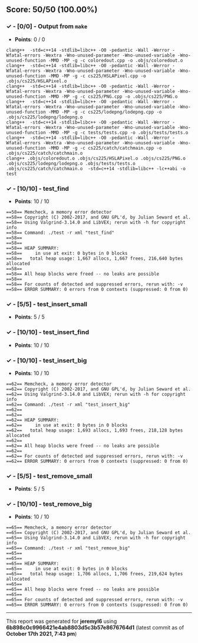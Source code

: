 


## Score: 50/50 (100.00%)


### ✓ - [0/0] - Output from `make`

- **Points**: 0 / 0


```
clang++  -std=c++14 -stdlib=libc++ -O0 -pedantic -Wall -Werror -Wfatal-errors -Wextra -Wno-unused-parameter -Wno-unused-variable -Wno-unused-function -MMD -MP -g -c coloredout.cpp -o .objs/coloredout.o
clang++  -std=c++14 -stdlib=libc++ -O0 -pedantic -Wall -Werror -Wfatal-errors -Wextra -Wno-unused-parameter -Wno-unused-variable -Wno-unused-function -MMD -MP -g -c cs225/HSLAPixel.cpp -o .objs/cs225/HSLAPixel.o
clang++  -std=c++14 -stdlib=libc++ -O0 -pedantic -Wall -Werror -Wfatal-errors -Wextra -Wno-unused-parameter -Wno-unused-variable -Wno-unused-function -MMD -MP -g -c cs225/PNG.cpp -o .objs/cs225/PNG.o
clang++  -std=c++14 -stdlib=libc++ -O0 -pedantic -Wall -Werror -Wfatal-errors -Wextra -Wno-unused-parameter -Wno-unused-variable -Wno-unused-function -MMD -MP -g -c cs225/lodepng/lodepng.cpp -o .objs/cs225/lodepng/lodepng.o
clang++  -std=c++14 -stdlib=libc++ -O0 -pedantic -Wall -Werror -Wfatal-errors -Wextra -Wno-unused-parameter -Wno-unused-variable -Wno-unused-function -MMD -MP -g -c tests/tests.cpp -o .objs/tests/tests.o
clang++  -std=c++14 -stdlib=libc++ -O0 -pedantic -Wall -Werror -Wfatal-errors -Wextra -Wno-unused-parameter -Wno-unused-variable -Wno-unused-function -MMD -MP -g -c cs225/catch/catchmain.cpp -o .objs/cs225/catch/catchmain.o
clang++ .objs/coloredout.o .objs/cs225/HSLAPixel.o .objs/cs225/PNG.o .objs/cs225/lodepng/lodepng.o .objs/tests/tests.o .objs/cs225/catch/catchmain.o  -std=c++14 -stdlib=libc++ -lc++abi -o test

```


### ✓ - [10/10] - test_find

- **Points**: 10 / 10

```
==58== Memcheck, a memory error detector
==58== Copyright (C) 2002-2017, and GNU GPL'd, by Julian Seward et al.
==58== Using Valgrind-3.14.0 and LibVEX; rerun with -h for copyright info
==58== Command: ./test -r xml "test_find"
==58== 
==58== 
==58== HEAP SUMMARY:
==58==     in use at exit: 0 bytes in 0 blocks
==58==   total heap usage: 1,667 allocs, 1,667 frees, 216,640 bytes allocated
==58== 
==58== All heap blocks were freed -- no leaks are possible
==58== 
==58== For counts of detected and suppressed errors, rerun with: -v
==58== ERROR SUMMARY: 0 errors from 0 contexts (suppressed: 0 from 0)

```



### ✓ - [5/5] - test_insert_small

- **Points**: 5 / 5





### ✓ - [10/10] - test_insert_find

- **Points**: 10 / 10





### ✓ - [10/10] - test_insert_big

- **Points**: 10 / 10

```
==62== Memcheck, a memory error detector
==62== Copyright (C) 2002-2017, and GNU GPL'd, by Julian Seward et al.
==62== Using Valgrind-3.14.0 and LibVEX; rerun with -h for copyright info
==62== Command: ./test -r xml "test_insert_big"
==62== 
==62== 
==62== HEAP SUMMARY:
==62==     in use at exit: 0 bytes in 0 blocks
==62==   total heap usage: 1,693 allocs, 1,693 frees, 218,128 bytes allocated
==62== 
==62== All heap blocks were freed -- no leaks are possible
==62== 
==62== For counts of detected and suppressed errors, rerun with: -v
==62== ERROR SUMMARY: 0 errors from 0 contexts (suppressed: 0 from 0)

```



### ✓ - [5/5] - test_remove_small

- **Points**: 5 / 5





### ✓ - [10/10] - test_remove_big

- **Points**: 10 / 10

```
==65== Memcheck, a memory error detector
==65== Copyright (C) 2002-2017, and GNU GPL'd, by Julian Seward et al.
==65== Using Valgrind-3.14.0 and LibVEX; rerun with -h for copyright info
==65== Command: ./test -r xml "test_remove_big"
==65== 
==65== 
==65== HEAP SUMMARY:
==65==     in use at exit: 0 bytes in 0 blocks
==65==   total heap usage: 1,706 allocs, 1,706 frees, 219,624 bytes allocated
==65== 
==65== All heap blocks were freed -- no leaks are possible
==65== 
==65== For counts of detected and suppressed errors, rerun with: -v
==65== ERROR SUMMARY: 0 errors from 0 contexts (suppressed: 0 from 0)

```



---

This report was generated for **jeremyl6** using **6b898c0c9966421e4ab8803d5c3b57e8676764d1** (latest commit as of **October 17th 2021, 7:43 pm**)
